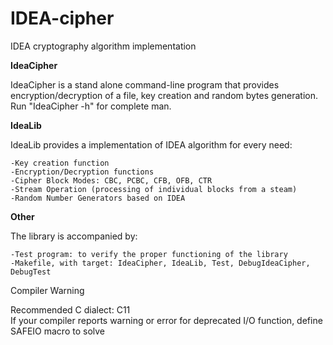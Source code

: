 IDEA-cipher
===========

IDEA cryptography algorithm implementation

**IdeaCipher**

IdeaCipher is a stand alone command-line program that provides encryption/decryption of a file, key creation and random bytes generation.  
Run "IdeaCipher -h" for complete man.

**IdeaLib**

IdeaLib provides a implementation of IDEA algorithm for every need:

	-Key creation function
	-Encryption/Decryption functions
	-Cipher Block Modes: CBC, PCBC, CFB, OFB, CTR
	-Stream Operation (processing of individual blocks from a steam)
	-Random Number Generators based on IDEA


**Other**

The library is accompanied by:

	-Test program: to verify the proper functioning of the library
	-Makefile, with target: IdeaCipher, IdeaLib, Test, DebugIdeaCipher, DebugTest

Compiler Warning

Recommended C dialect: C11  
If your compiler reports warning or error for deprecated I/O function, define SAFEIO macro to solve
